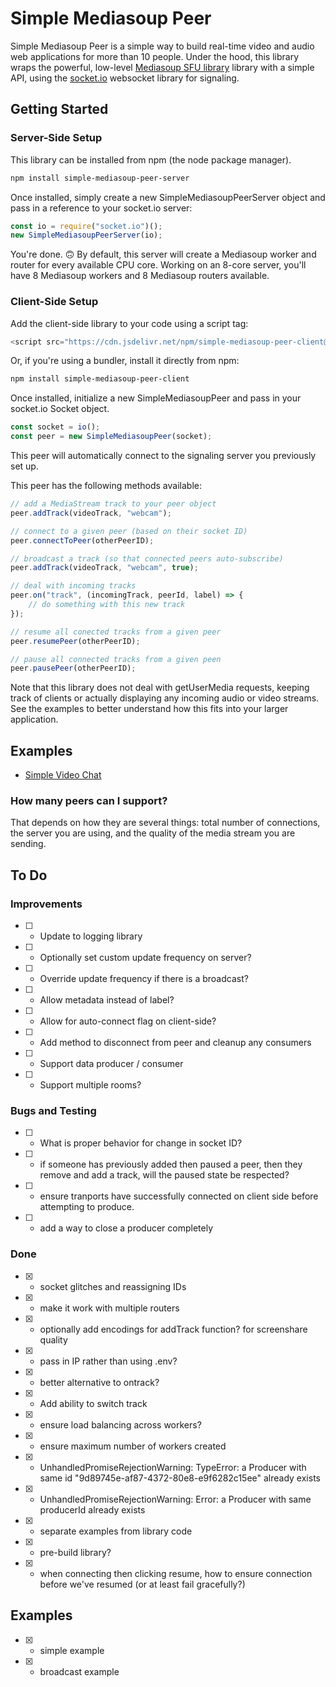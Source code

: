 # Simple Mediasoup Peer

Simple Mediasoup Peer is a simple way to build real-time video and audio web applications for more than 10 people. Under the hood, this library wraps the powerful, low-level [Mediasoup SFU library](https://mediasoup.org/) library with a simple API, using the [socket.io](https://socket.io/) websocket library for signaling.

## Getting Started

### Server-Side Setup

This library can be installed from npm (the node package manager).

```bash
npm install simple-mediasoup-peer-server
```

Once installed, simply create a new SimpleMediasoupPeerServer object and pass in a reference to your socket.io server:

```js
const io = require("socket.io")();
new SimpleMediasoupPeerServer(io);
```

You're done. 🙃 By default, this server will create a Mediasoup worker and router for every available CPU core. Working on an 8-core server, you'll have 8 Mediasoup workers and 8 Mediasoup routers available.

### Client-Side Setup

Add the client-side library to your code using a script tag:
```js
<script src="https://cdn.jsdelivr.net/npm/simple-mediasoup-peer-client@0.0.3/dist/SimpleMediasoupPeer.js" type="text/javascript"></script>
```

Or, if you're using a bundler, install it directly from npm:
```bash
npm install simple-mediasoup-peer-client
```
Once installed, initialize a new SimpleMediasoupPeer and pass in your socket.io Socket object.  

```js
const socket = io();
const peer = new SimpleMediasoupPeer(socket);
```
This peer will automatically connect to the signaling server you previously set up.

This peer has the following methods available:
```js
// add a MediaStream track to your peer object
peer.addTrack(videoTrack, "webcam");

// connect to a given peer (based on their socket ID)
peer.connectToPeer(otherPeerID);

// broadcast a track (so that connected peers auto-subscribe)
peer.addTrack(videoTrack, "webcam", true);

// deal with incoming tracks
peer.on("track", (incomingTrack, peerId, label) => {
    // do something with this new track    
});

// resume all conected tracks from a given peer
peer.resumePeer(otherPeerID);

// pause all connected tracks from a given peen
peer.pausePeer(otherPeerID);
```

Note that this library does not deal with getUserMedia requests, keeping track of clients or actually displaying any incoming audio or video streams. See the examples to better understand how this fits into your larger application.

## Examples

* [Simple Video Chat](./examples/simple-video-chat/)

### How many peers can I support?

That depends on how they are several things: total number of connections, the server you are using, and the quality of the media stream you are sending.

## To Do

### Improvements

- [ ] - Update to logging library
- [ ] - Optionally set custom update frequency on server?
- [ ] - Override update frequency if there is a broadcast?
- [ ] - Allow metadata instead of label?
- [ ] - Allow for auto-connect flag on client-side?
- [ ] - Add method to disconnect from peer and cleanup any consumers
- [ ] - Support data producer / consumer
- [ ] - Support multiple rooms?

### Bugs and Testing

- [ ] - What is proper behavior for change in socket ID?
- [ ] - if someone has previously added then paused a peer, then they remove and add a track, will the paused state be respected?
- [ ] - ensure tranports have successfully connected on client side before attempting to produce.
- [ ] - add a way to close a producer completely

### Done

- [x] - socket glitches and reassigning IDs
- [x] - make it work with multiple routers
- [x] - optionally add encodings for addTrack function? for screenshare quality
- [x] - pass in IP rather than using .env?
- [x] - better alternative to ontrack?
- [x] - Add ability to switch track
- [x] - ensure load balancing across workers?
- [x] - ensure maximum number of workers created
- [x] - UnhandledPromiseRejectionWarning: TypeError: a Producer with same id "9d89745e-af87-4372-80e8-e9f6282c15ee" already exists
- [x] - UnhandledPromiseRejectionWarning: Error: a Producer with same producerId already exists
- [x] - separate examples from library code
- [x] - pre-build library?
- [x] - when connecting then clicking resume, how to ensure connection before we've resumed (or at least fail gracefully?)

## Examples

- [x] - simple example
- [x] - broadcast example
